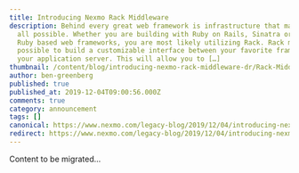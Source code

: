 ```yaml
---
title: Introducing Nexmo Rack Middleware
description: Behind every great web framework is infrastructure that makes it
  all possible. Whether you are building with Ruby on Rails, Sinatra or other
  Ruby based web frameworks, you are most likely utilizing Rack. Rack makes it
  possible to build a customizable interface between your favorite framework and
  your application server. This will allow you to […]
thumbnail: /content/blog/introducing-nexmo-rack-middleware-dr/Rack-Middleware_1200x600.png
author: ben-greenberg
published: true
published_at: 2019-12-04T09:00:56.000Z
comments: true
category: announcement
tags: []
canonical: https://www.nexmo.com/legacy-blog/2019/12/04/introducing-nexmo-rack-middleware-dr
redirect: https://www.nexmo.com/legacy-blog/2019/12/04/introducing-nexmo-rack-middleware-dr
---
```


Content to be migrated...

